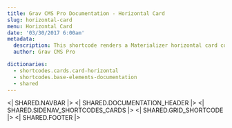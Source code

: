 ```yaml
---
title: Grav CMS Pro Documentation - Horizontal Card
slug: horizontal-card
menu: Horizontal Card
date: '03/30/2017 6:00am'
metadata:
  description: This shortcode renders a Materializer horizontal card component
  author: Grav CMS Pro

dictionaries:
  - shortcodes.cards.card-horizontal
  - shortcodes.base-elements-documentation
  - shared
---
```


<| SHARED.NAVBAR |>
<| SHARED.DOCUMENTATION_HEADER |>
<| SHARED.SIDENAV_SHORTCODES_CARDS |>
<| SHARED.GRID_SHORTCODE |>
<| SHARED.FOOTER |>
